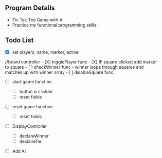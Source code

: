 
## Program Details
- Tic Tac Toe Game with AI
- Practice my functional programming skills. 

## Todo List
- [X] set players, name, marker, active

//board controller 
    - [X] togglePlayer func
    - [X] IF square clicked add marker to square
    - [ ] checkWinner func - winner loops through squares and matches up with winner array
    - [ ] disableSquare func

- [ ] start game function
    - [ ] button is clicked
    - [ ] reset fields

- [ ] reset game function
    - [ ] reset fields

- [ ] DisplayController
    - [ ] declareWinner
    - [ ] declaireTie

- [ ] Add AI


